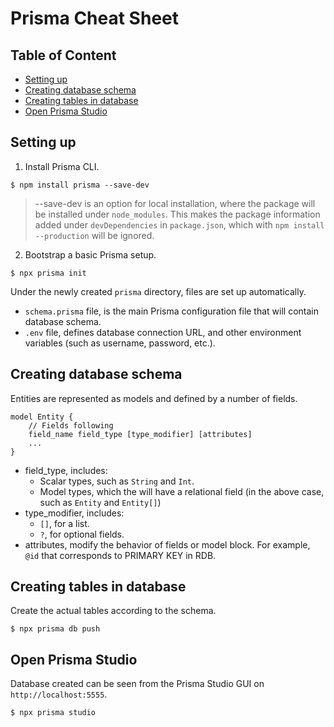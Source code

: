 # Prisma Cheat Sheet <!-- omit in toc -->

## Table of Content <!-- omit in toc -->
- [Setting up](#setting-up)
- [Creating database schema](#creating-database-schema)
- [Creating tables in database](#creating-tables-in-database)
- [Open Prisma Studio](#open-prisma-studio)

## Setting up
1. Install Prisma CLI.
```
$ npm install prisma --save-dev
```
> --save-dev is an option for local installation, where the package will be installed under `node_modules`. This makes the package information added under `devDependencies` in `package.json`, which with `npm install --production` will be ignored.

2. Bootstrap a basic Prisma setup.
```
$ npx prisma init
```
Under the newly created `prisma` directory, files are set up automatically.
- `schema.prisma` file, is the main Prisma configuration file that will contain database schema.
- `.env` file, defines database connection URL, and other environment variables (such as username, password, etc.).

## Creating database schema
Entities are represented as models and defined by a number of fields.
```
model Entity {
    // Fields following
    field_name field_type [type_modifier] [attributes]
    ...
}
```
- field_type, includes:
  - Scalar types, such as `String` and `Int`.
  - Model types, which the will have a relational field (in the above case, such as `Entity` and `Entity[]`)
- type_modifier, includes:
  - `[]`, for a list.
  - `?`, for optional fields.
- attributes, modify the behavior of fields or model block. For example, `@id` that corresponds to PRIMARY KEY in RDB.

## Creating tables in database
Create the actual tables according to the schema.
```
$ npx prisma db push
```

## Open Prisma Studio
Database created can be seen from the Prisma Studio GUI on `http://localhost:5555`.
```
$ npx prisma studio
```
